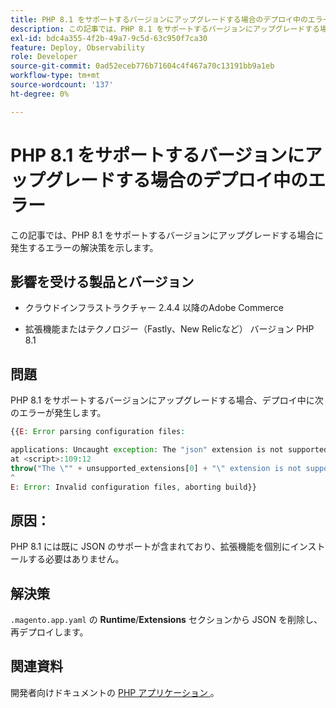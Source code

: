 ```yaml
---
title: PHP 8.1 をサポートするバージョンにアップグレードする場合のデプロイ中のエラー
description: この記事では、PHP 8.1 をサポートするバージョンにアップグレードする場合に発生するエラーの解決策を示します。
exl-id: bdc4a355-4f2b-49a7-9c5d-63c950f7ca30
feature: Deploy, Observability
role: Developer
source-git-commit: 0ad52eceb776b71604c4f467a70c13191bb9a1eb
workflow-type: tm+mt
source-wordcount: '137'
ht-degree: 0%

---
```


# PHP 8.1 をサポートするバージョンにアップグレードする場合のデプロイ中のエラー

この記事では、PHP 8.1 をサポートするバージョンにアップグレードする場合に発生するエラーの解決策を示します。

## 影響を受ける製品とバージョン

* クラウドインフラストラクチャー 2.4.4 以降のAdobe Commerce

* 拡張機能またはテクノロジー（Fastly、New Relicなど） バージョン PHP 8.1

## 問題

PHP 8.1 をサポートするバージョンにアップグレードする場合、デプロイ中に次のエラーが発生します。

```PHP
{{E: Error parsing configuration files:

applications: Uncaught exception: The "json" extension is not supported for php:8.1
at <script>:109:12
throw("The \"" + unsupported_extensions[0] + "\" extension is not supported for " + service.type);
^
E: Error: Invalid configuration files, aborting build}}
```

## 原因：

PHP 8.1 には既に JSON のサポートが含まれており、拡張機能を個別にインストールする必要はありません。

## 解決策

`.magento.app.yaml` の **Runtime**/**Extensions** セクションから JSON を削除し、再デプロイします。

## 関連資料

開発者向けドキュメントの [PHP アプリケーション ](https://devdocs.magento.com/cloud/project/magento-app-php-application.html)。
